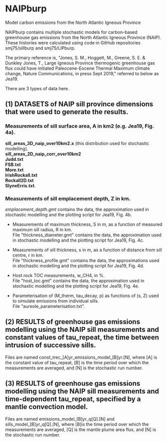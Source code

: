 # NAIPburp
Model carbon emissions from the North Atlantic Igneous Province

NAIPburp contains multiple stochastic models for carbon-based greenhouse gas emissions from the North Atlantic Igneous Province (NAIP).  These histories were calculated using code in GitHub repositories smj75/sillburp and smj75/LIPburp.  

The primary reference is, "Jones, S. M., Hoggett, M., Greene, S. E. & Dunkley Jones, T.,  Large Igneous Province thermogenic greenhouse gas flux could have initiated Paleocene-Eocene Thermal Maximum climate change, Nature Communications, in press Sept 2019," referred to below as Jea19.

There are 3 types of data here.

## (1) DATASETS of NAIP sill province dimensions that were used to generate the results.  
  
### Measurements of sill surface area, A in km2 (e.g. Jea19, Fig. 4a).
**sill_areas_3D_naip_over10km2.x** (this distribution used for stochastic modelling).\
**sill_areas_2D_naip_corr_over10km2**\
**Judd.txt**\
**FSB.txt**\
**More.txt**\
**IrishRockall.txt**\
**Rockall2D.txt**\
**SlyneErris.txt**.


### Measurements of sill emplacement depth, Z in km.
*emplacement_depth.gmt* contains the data, the approximation used in stochastic modelling and the plotting script for Jea19, Fig. 4b.  
  
 - Measurements of maximum thickness, S in m, as a function of measured maximum sill radius, R in km.\
File "thickness_diameter.gmt" contains the data, the approximation used in stochastic modelling and the plotting script for Jea19, Fig. 4c.  
  
 - Measurements of sill thickness, s in m, as a function of distance from sill centre, r in km.\
File "thickness_profile.gmt" contains the data, the approximations used in stochastic modelling and the plotting script for Jea19, Fig. 4d.  

 - Host rock TOC measurements, w_CH4, in %.\
File "host_toc.gmt" contains the data, the approximation used in stochastic modelling and the plotting script for Jea19, Fig. 4e.  

 - Parameterisation of (M_therm, tau_decay, p) as functions of (s, Z) used to simulate emissions from individual sills.\
File "aureole_parameterisation.txt".


## (2) RESULTS of greenhouse gas emissions modelling using the NAIP sill measurements and constant values of tau_repeat, the time between intrusion of successive sills.  

Files are named const_trec_[A]yr_emissions_model_[B]yr.[N], where [A] is the constant value of tau_repeat, [B] is the time period over which the measurements are averaged, and [N] is the stochastic run number.   


## (3) RESULTS of greenhouse gas emissions modelling using the NAIP sill measurements and time-dependent tau_repeat, specified by a mantle convection model.  

Files are named emissions_model_[B]yr_q[Q].[N] and sills_model_[B]yr_q[Q].[N], where [B]is the time period over which the measurements are averaged, [Q] is the mantle plume area flux, and [N] is the stochastic run number.  
